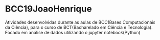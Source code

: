 # BCC19JoaoHenrique
Atividades desenvolvidas durante as aulas de BCC(Bases Computacionais da Ciência), para o curso de BCT(Bacharelado em Ciência e Tecnologia).
Focado em análise de dados utilizando o jupyter notebook(Python)
